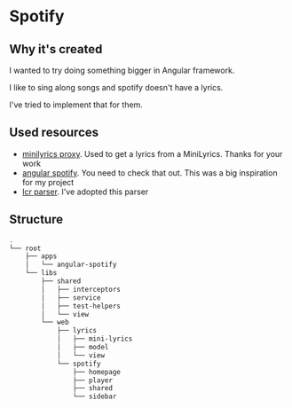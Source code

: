 # Spotify

## Why it's created

I wanted to try doing something bigger in Angular framework.

I like to sing along songs and spotify doesn't have a lyrics.

I've tried to implement that for them.

## Used resources

- [minilyrics proxy](https://github.com/olee/minilyrics-proxy). Used to get a lyrics from a MiniLyrics. Thanks for your work
- [angular spotify](https://github.com/trungk18/angular-spotify). You need to check that out. This was a big inspiration for my project
- [lcr parser](https://github.com/anhthii/lrc-parser). I've adopted this parser

## Structure

```bash
.
└── root
    ├── apps
    │   └── angular-spotify
    └── libs
        ├── shared
        │   ├── interceptors
        │   ├── service
        │   ├── test-helpers
        │   └── view
        └── web
            ├── lyrics
            │   ├── mini-lyrics
            │   ├── model
            │   └── view
            └── spotify
                ├── homepage
                ├── player
                ├── shared
                └── sidebar

```
